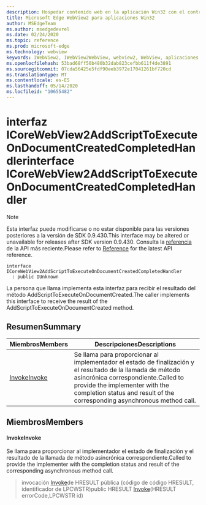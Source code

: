 ```yaml
---
description: Hospedar contenido web en la aplicación Win32 con el control Microsoft Edge WebView2
title: Microsoft Edge WebView2 para aplicaciones Win32
author: MSEdgeTeam
ms.author: msedgedevrel
ms.date: 02/24/2020
ms.topic: reference
ms.prod: microsoft-edge
ms.technology: webview
keywords: IWebView2, IWebView2WebView, webview2, WebView, aplicaciones Win32, Win32, Edge, ICoreWebView2, ICoreWebView2Host, control de explorador, HTML Edge
ms.openlocfilehash: 53bad68ff50b480b32dab823cefbb611f4de3891
ms.sourcegitcommit: 07cda56425e5fdf90eeb3972e17041261bf720cd
ms.translationtype: MT
ms.contentlocale: es-ES
ms.lasthandoff: 05/14/2020
ms.locfileid: "10655482"
---
```

# <span data-ttu-id="113aa-104">interfaz ICoreWebView2AddScriptToExecuteOnDocumentCreatedCompletedHandler</span><span class="sxs-lookup"><span data-stu-id="113aa-104">interface ICoreWebView2AddScriptToExecuteOnDocumentCreatedCompletedHandler</span></span> 

> [!NOTE]
> <span data-ttu-id="113aa-105">Esta interfaz puede modificarse o no estar disponible para las versiones posteriores a la versión de SDK 0.9.430.</span><span class="sxs-lookup"><span data-stu-id="113aa-105">This interface may be altered or unavailable for releases after SDK version 0.9.430.</span></span> <span data-ttu-id="113aa-106">Consulta la [referencia](../../../webview2-api-reference.md) de la API más reciente.</span><span class="sxs-lookup"><span data-stu-id="113aa-106">Please refer to [Reference](../../../webview2-api-reference.md) for the latest API reference.</span></span>

```
interface ICoreWebView2AddScriptToExecuteOnDocumentCreatedCompletedHandler
  : public IUnknown
```

<span data-ttu-id="113aa-107">La persona que llama implementa esta interfaz para recibir el resultado del método AddScriptToExecuteOnDocumentCreated.</span><span class="sxs-lookup"><span data-stu-id="113aa-107">The caller implements this interface to receive the result of the AddScriptToExecuteOnDocumentCreated method.</span></span>

## <span data-ttu-id="113aa-108">Resumen</span><span class="sxs-lookup"><span data-stu-id="113aa-108">Summary</span></span>

 <span data-ttu-id="113aa-109">Miembros</span><span class="sxs-lookup"><span data-stu-id="113aa-109">Members</span></span>                        | <span data-ttu-id="113aa-110">Descripciones</span><span class="sxs-lookup"><span data-stu-id="113aa-110">Descriptions</span></span>
--------------------------------|---------------------------------------------
[<span data-ttu-id="113aa-111">Invoke</span><span class="sxs-lookup"><span data-stu-id="113aa-111">Invoke</span></span>](#invoke) | <span data-ttu-id="113aa-112">Se llama para proporcionar al implementador el estado de finalización y el resultado de la llamada de método asincrónica correspondiente.</span><span class="sxs-lookup"><span data-stu-id="113aa-112">Called to provide the implementer with the completion status and result of the corresponding asynchronous method call.</span></span>

## <span data-ttu-id="113aa-113">Miembros</span><span class="sxs-lookup"><span data-stu-id="113aa-113">Members</span></span>

#### <span data-ttu-id="113aa-114">Invoke</span><span class="sxs-lookup"><span data-stu-id="113aa-114">Invoke</span></span> 

<span data-ttu-id="113aa-115">Se llama para proporcionar al implementador el estado de finalización y el resultado de la llamada de método asincrónica correspondiente.</span><span class="sxs-lookup"><span data-stu-id="113aa-115">Called to provide the implementer with the completion status and result of the corresponding asynchronous method call.</span></span>

> <span data-ttu-id="113aa-116">invocación [Invoke](#invoke)de HRESULT pública (código de código HRESULT, identificador de LPCWSTR)</span><span class="sxs-lookup"><span data-stu-id="113aa-116">public HRESULT [Invoke](#invoke)(HRESULT errorCode,LPCWSTR id)</span></span>

